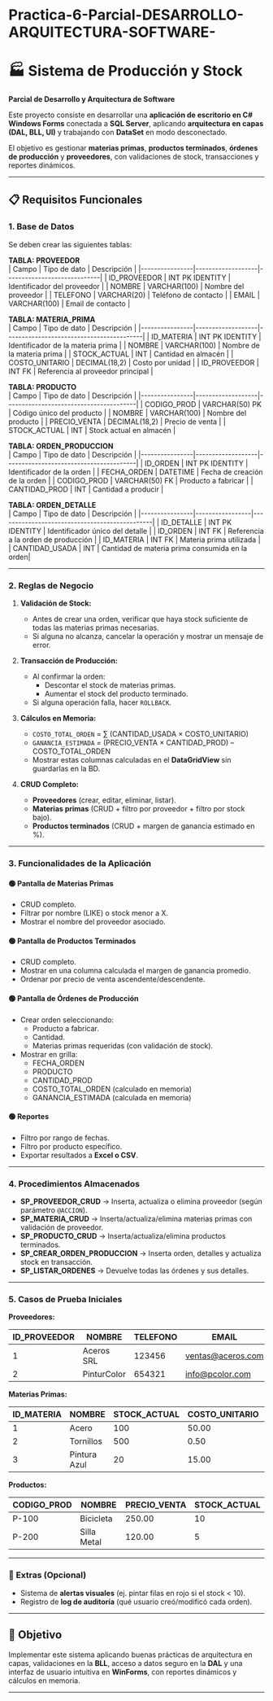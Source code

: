 # Practica-6-Parcial-DESARROLLO-ARQUITECTURA-SOFTWARE-

# 🏭 Sistema de Producción y Stock  
**Parcial de Desarrollo y Arquitectura de Software**  

Este proyecto consiste en desarrollar una **aplicación de escritorio en C# Windows Forms** conectada a **SQL Server**, aplicando **arquitectura en capas (DAL, BLL, UI)** y trabajando con **DataSet** en modo desconectado.  

El objetivo es gestionar **materias primas**, **productos terminados**, **órdenes de producción** y **proveedores**, con validaciones de stock, transacciones y reportes dinámicos.

---

## 📋 Requisitos Funcionales

### 1. Base de Datos
Se deben crear las siguientes tablas:

**TABLA: PROVEEDOR**  
| Campo           | Tipo de dato         | Descripción                   |
|----------------|-------------------|-----------------------------|
| ID_PROVEEDOR   | INT PK IDENTITY   | Identificador del proveedor |
| NOMBRE         | VARCHAR(100)      | Nombre del proveedor        |
| TELEFONO       | VARCHAR(20)       | Teléfono de contacto        |
| EMAIL          | VARCHAR(100)      | Email de contacto           |

**TABLA: MATERIA_PRIMA**  
| Campo           | Tipo de dato         | Descripción                                |
|----------------|-------------------|------------------------------------------|
| ID_MATERIA     | INT PK IDENTITY   | Identificador de la materia prima        |
| NOMBRE         | VARCHAR(100)      | Nombre de la materia prima               |
| STOCK_ACTUAL   | INT               | Cantidad en almacén                      |
| COSTO_UNITARIO | DECIMAL(18,2)     | Costo por unidad                         |
| ID_PROVEEDOR   | INT FK           | Referencia al proveedor principal        |

**TABLA: PRODUCTO**  
| Campo           | Tipo de dato         | Descripción                              |
|----------------|-------------------|----------------------------------------|
| CODIGO_PROD    | VARCHAR(50) PK   | Código único del producto              |
| NOMBRE         | VARCHAR(100)    | Nombre del producto                    |
| PRECIO_VENTA   | DECIMAL(18,2)   | Precio de venta                        |
| STOCK_ACTUAL   | INT             | Stock actual en almacén                |

**TABLA: ORDEN_PRODUCCION**  
| Campo           | Tipo de dato         | Descripción                              |
|----------------|-------------------|----------------------------------------|
| ID_ORDEN       | INT PK IDENTITY   | Identificador de la orden              |
| FECHA_ORDEN    | DATETIME         | Fecha de creación de la orden          |
| CODIGO_PROD    | VARCHAR(50) FK   | Producto a fabricar                    |
| CANTIDAD_PROD  | INT             | Cantidad a producir                    |

**TABLA: ORDEN_DETALLE**  
| Campo           | Tipo de dato       | Descripción                                     |
|----------------|-----------------|-----------------------------------------------|
| ID_DETALLE     | INT PK IDENTITY | Identificador único del detalle                |
| ID_ORDEN       | INT FK         | Referencia a la orden de producción           |
| ID_MATERIA     | INT FK         | Materia prima utilizada                        |
| CANTIDAD_USADA | INT           | Cantidad de materia prima consumida en la orden|

---

### 2. Reglas de Negocio

1. **Validación de Stock:**  
   - Antes de crear una orden, verificar que haya stock suficiente de todas las materias primas necesarias.  
   - Si alguna no alcanza, cancelar la operación y mostrar un mensaje de error.

2. **Transacción de Producción:**  
   - Al confirmar la orden:  
     - Descontar el stock de materias primas.  
     - Aumentar el stock del producto terminado.  
   - Si alguna operación falla, hacer `ROLLBACK`.

3. **Cálculos en Memoria:**  
   - `COSTO_TOTAL_ORDEN` = ∑ (CANTIDAD_USADA × COSTO_UNITARIO)  
   - `GANANCIA_ESTIMADA` = (PRECIO_VENTA × CANTIDAD_PROD) – COSTO_TOTAL_ORDEN  
   - Mostrar estas columnas calculadas en el **DataGridView** sin guardarlas en la BD.

4. **CRUD Completo:**  
   - **Proveedores** (crear, editar, eliminar, listar).  
   - **Materias primas** (CRUD + filtro por proveedor + filtro por stock bajo).  
   - **Productos terminados** (CRUD + margen de ganancia estimado en %).  

---

### 3. Funcionalidades de la Aplicación

#### 🟢 Pantalla de Materias Primas
- CRUD completo.
- Filtrar por nombre (LIKE) o stock menor a X.
- Mostrar el nombre del proveedor asociado.

#### 🟢 Pantalla de Productos Terminados
- CRUD completo.
- Mostrar en una columna calculada el margen de ganancia promedio.
- Ordenar por precio de venta ascendente/descendente.

#### 🟢 Pantalla de Órdenes de Producción
- Crear orden seleccionando:
  - Producto a fabricar.
  - Cantidad.
  - Materias primas requeridas (con validación de stock).
- Mostrar en grilla:
  - FECHA_ORDEN
  - PRODUCTO
  - CANTIDAD_PROD
  - COSTO_TOTAL_ORDEN (calculado en memoria)
  - GANANCIA_ESTIMADA (calculada en memoria)

#### 🟢 Reportes
- Filtro por rango de fechas.
- Filtro por producto específico.
- Exportar resultados a **Excel o CSV**.

---

### 4. Procedimientos Almacenados

- **SP_PROVEEDOR_CRUD** → Inserta, actualiza o elimina proveedor (según parámetro `@ACCION`).  
- **SP_MATERIA_CRUD** → Inserta/actualiza/elimina materias primas con validación de proveedor.  
- **SP_PRODUCTO_CRUD** → Inserta/actualiza/elimina productos terminados.  
- **SP_CREAR_ORDEN_PRODUCCION** → Inserta orden, detalles y actualiza stock en transacción.  
- **SP_LISTAR_ORDENES** → Devuelve todas las órdenes y sus detalles.

---

### 5. Casos de Prueba Iniciales

**Proveedores:**  

| ID_PROVEEDOR | NOMBRE       | TELEFONO  | EMAIL                |
|-------------|-------------|----------|--------------------|
| 1           | Aceros SRL  | 123456   | ventas@aceros.com |
| 2           | PinturColor | 654321   | info@pcolor.com   |

**Materias Primas:**  

| ID_MATERIA | NOMBRE        | STOCK_ACTUAL | COSTO_UNITARIO | ID_PROVEEDOR |
|-----------|--------------|-------------|--------------|-------------|
| 1         | Acero        | 100         | 50.00        | 1           |
| 2         | Tornillos    | 500         | 0.50         | 1           |
| 3         | Pintura Azul | 20          | 15.00        | 2           |

**Productos:**  

| CODIGO_PROD | NOMBRE       | PRECIO_VENTA | STOCK_ACTUAL |
|-------------|-------------|-------------|-------------|
| P-100       | Bicicleta   | 250.00      | 10          |
| P-200       | Silla Metal | 120.00      | 5           |

---

### 🚀 Extras (Opcional)

- Sistema de **alertas visuales** (ej. pintar filas en rojo si el stock < 10).
- Registro de **log de auditoría** (qué usuario creó/modificó cada orden).

---

## 🎯 Objetivo
Implementar este sistema aplicando buenas prácticas de arquitectura en capas, validaciones en la **BLL**, acceso a datos seguro en la **DAL** y una interfaz de usuario intuitiva en **WinForms**, con reportes dinámicos y cálculos en memoria.

---
